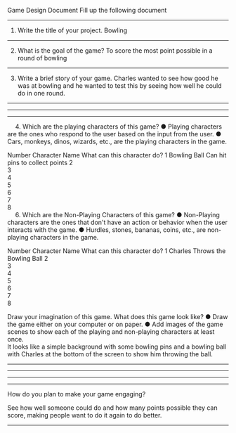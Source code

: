 Game Design Document
Fill up the following document 

________________________________________


1.	Write the title of your project.
Bowling
________________________________________


2.	What is the goal of the game? 
To score the most point possible in a round of bowling 
________________________________________


3.	Write a brief story of your game.
Charles wanted to see how good he was at bowling and he wanted to test this by seeing how well he could do in one round. 
________________________________________

________________________________________

________________________________________


 
4.	Which are the playing characters of this game? 
●	Playing characters are the ones who respond to the user based on the input from the user.
●	Cars, monkeys, dinos, wizards, etc., are the playing characters in the game.  

Number	Character Name	What can this character do?
1	Bowling Ball	Can hit pins to collect points
2		
3		
4		
5		
6		
7		
8		
 
6.	Which are the Non-Playing Characters of this game?
●	Non-Playing characters are the ones that don't have an action or behavior when the user interacts with the game.
●	Hurdles, stones, bananas, coins, etc., are non-playing characters in the game.   

Number	Character Name	What can this character do?
1	Charles	Throws the Bowling Ball
2		
3		
4		
5		
6		
7		
8		


Draw your imagination of this game. What does this game look like?
●	Draw the game either on your computer or on paper. 
●	Add images of the game scenes to show each of the playing and non-playing characters at least once.  
It looks like a simple background with some bowling pins and a bowling ball with Charles at the bottom of the screen to show him throwing the ball. 
________________________________________
________________________________________
________________________________________
________________________________________

How do you plan to make your game engaging? 

See how well someone could do and how many points possible they can score, making people want to do it again to do better. 
________________________________________________________________________________________________________________________________________________________________

